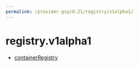 ```yaml
---
permalink: /provider-gcp/0.21/registry/v1alpha1/
---
```


# registry.v1alpha1



* [containerRegistry](containerRegistry.md)